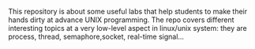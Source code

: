 This repository is about some useful labs that help students to make their hands dirty at advance UNIX programming.
The repo covers different interesting topics at a very low-level aspect in linux/unix system: they are process, thread, semaphore,socket, real-time signal... 

